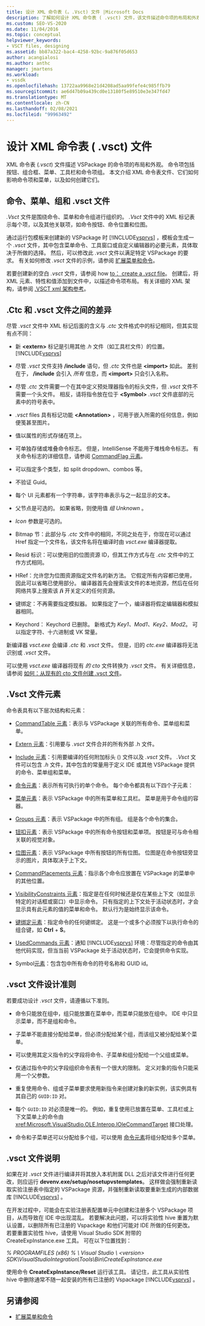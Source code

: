```yaml
---
title: 设计 XML 命令表 (。.Vsct) 文件 |Microsoft Docs
description: 了解如何设计 XML 命令表 ( .vsct) 文件，该文件描述命令项的布局和外观，包括按钮、组合框、菜单和工具栏。
ms.custom: SEO-VS-2020
ms.date: 11/04/2016
ms.topic: conceptual
helpviewer_keywords:
- VSCT files, designing
ms.assetid: bb87a322-bac4-4258-92bc-9a876f05d653
author: acangialosi
ms.author: anthc
manager: jmartens
ms.workload:
- vssdk
ms.openlocfilehash: 13722aa9968e21d4208ad5aa99fefe4c985ffb79
ms.sourcegitcommit: ae6d47b09a439cd0e13180f5e89510e3e347fd47
ms.translationtype: MT
ms.contentlocale: zh-CN
ms.lasthandoff: 02/08/2021
ms.locfileid: "99963492"
---
```

# <a name="design-xml-command-table-vsct-files"></a>设计 XML 命令表 ( .vsct) 文件
XML 命令表 (*.vsct*) 文件描述 VSPackage 的命令项的布局和外观。 命令项包括按钮、组合框、菜单、工具栏和命令项组。 本文介绍 XML 命令表文件、它们如何影响命令项和菜单，以及如何创建它们。

## <a name="commands-menus-groups-and-the-vsct-file"></a>命令、菜单、组和 .vsct 文件
 *.Vsct* 文件是围绕命令、菜单和命令组进行组织的。 *.Vsct* 文件中的 XML 标记表示每个项，以及其他关联项，如命令按钮、命令位置和位图。

 通过运行包模板来创建新的 VSPackage 时 [!INCLUDE[vsprvs](../../code-quality/includes/vsprvs_md.md)] ，模板会生成一个 *.vsct* 文件，其中包含菜单命令、工具窗口或自定义编辑器的必要元素，具体取决于所做的选择。 然后，可以修改此 *.vsct* 文件以满足特定 VSPackage 的要求。 有关如何修改 *.vsct* 文件的示例，请参阅 [扩展菜单和命令](../../extensibility/extending-menus-and-commands.md)。

 若要创建新的空白 *.vsct* 文件，请参阅 how [to： create a *.vsct* file](../../extensibility/internals/how-to-create-a-dot-vsct-file.md)。 创建后，将 XML 元素、特性和值添加到文件中，以描述命令项布局。 有关详细的 XML 架构，请参阅 [.VSCT xml 架构参考](../../extensibility/vsct-xml-schema-reference.md)。

## <a name="differences-between-ctc-and-vsct-files"></a>.Ctc 和 .vsct 文件之间的差异
 尽管 *.vsct* 文件中 XML 标记后面的含义与 *.ctc* 文件格式中的标记相同，但其实现有点不同：

- 新 **\<extern>** 标记是引用其他 *.h* 文件（如工具栏文件）的位置。 [!INCLUDE[vsprvs](../../code-quality/includes/vsprvs_md.md)]

- 尽管 *.vsct* 文件支持 **/include** 语句，但 *.ctc* 文件也是 **\<import>** 如此。 差别在于， **/include** 会引入 *所有* 信息，而 **\<import>** 只会引入名称。

- 尽管 *.ctc* 文件需要一个在其中定义预处理器指令的标头文件，但 *.vsct* 文件不需要一个头文件。 相反，请将指令放在位于 **\<Symbol>** *.vsct* 文件底部的元素中的符号表中。

- *.vsct* files 具有标记功能 **\<Annotation>** ，可用于嵌入所需的任何信息，例如便笺甚至图片。

- 值以属性的形式存储在项上。

- 可单独存储或堆叠命令标志。  但是，IntelliSense 不能用于堆栈命令标志。 有关命令标志的详细信息，请参阅 [CommandFlag 元素](../../extensibility/command-flag-element.md)。

- 可以指定多个类型，如 split dropdown、combos 等。

- 不验证 Guid。

- 每个 UI 元素都有一个字符串，该字符串表示与之一起显示的文本。

- 父节点是可选的。 如果省略，则使用值 *组 Unknown* 。

- *Icon* 参数是可选的。

- Bitmap 节：此部分与 *.ctc* 文件中的相同，不同之处在于，你现在可以通过 Href 指定一个文件名，该文件名将在编译时由 *vsct.exe* 编译器提取。

- Resid 标识：可以使用旧的位图资源 ID，但其工作方式与在 *.ctc* 文件中的工作方式相同。

- HRef：允许您为位图资源指定文件名的新方法。 它假定所有内容都已使用，因此可以省略已使用部分。 编译器首先会搜索该文件的本地资源，然后在任何网络共享上搜索该 **/i** 开关定义的任何资源。

- 键绑定：不再需要指定模拟器。 如果指定了一个，编译器将假定编辑器和模拟器相同。

- Keychord： Keychord 已删除。 新格式为 *Key1、Mod1、Key2、Mod2*。  可以指定字符、十六进制或 VK 常量。

新编译器 *vsct.exe* 会编译 *.ctc* 和 *.vsct* 文件。 但是，旧的 *ctc.exe* 编译器将无法识别或 *.vsct* 文件。

可以使用 *vsct.exe* 编译器将现有 *的 cto* 文件转换为 *.vsct* 文件。 有关详细信息，请参阅 [如何：从现有的 cto 文件创建 .vsct 文件](../../extensibility/internals/how-to-create-a-dot-vsct-file.md#how-to-create-a-dot-vsct-file-from-an-existing-dot-cto-file)。

## <a name="the-vsct-file-elements"></a>.Vsct 文件元素
 命令表具有以下层次结构和元素：

- [CommandTable 元素](../../extensibility/commandtable-element.md)：表示与 VSPackage 关联的所有命令、菜单组和菜单。

- [Extern 元素](../../extensibility/extern-element.md)：引用要与 *.vsct* 文件合并的所有外部 .h 文件。

- [Include 元素](../../extensibility/include-element.md)：引用要编译的任何附加标头 () 文件以及 *.vsct* 文件。 *.Vsct* 文件可以包含 *.h* 文件，其中包含的常量用于定义 IDE 或其他 VSPackage 提供的命令、菜单组和菜单。

- [命令元素](../../extensibility/commands-element.md)：表示所有可执行的单个命令。 每个命令都具有以下四个子元素：

- [菜单元素](../../extensibility/menus-element.md)：表示 VSPackage 中的所有菜单和工具栏。 菜单是用于命令组的容器。

- [Groups 元素](../../extensibility/groups-element.md)：表示 VSPackage 中的所有组。 组是各个命令的集合。

- [钮扣元素](../../extensibility/buttons-element.md)：表示 VSPackage 中的所有命令按钮和菜单项。 按钮是可与命令相关联的视觉对象。

- [位图元素](../../extensibility/bitmaps-element.md)：表示 VSPackage 中所有按钮的所有位图。 位图是在命令按钮旁显示的图片，具体取决于上下文。

- [CommandPlacements 元素](../../extensibility/commandplacements-element.md)：指示各个命令应放置在 VSPackage 的菜单中的其他位置。

- [VisibilityConstraints 元素](../../extensibility/visibilityconstraints-element.md)：指定是在任何时候还是仅在某些上下文（如显示特定的对话框或窗口）中显示命令。 只有指定的上下文处于活动状态时，才会显示具有此元素的值的菜单和命令。 默认行为是始终显示该命令。

- [键绑定元素](../../extensibility/keybindings-element.md)：指定命令的任何键绑定。 这是一个或多个必须按下以执行命令的组合键，如 **Ctrl** + **S**。

- [UsedCommands 元素](../../extensibility/usedcommands-element.md)：通知 [!INCLUDE[vsprvs](../../code-quality/includes/vsprvs_md.md)] 环境：尽管指定的命令由其他代码实现，但当当前 VSPackage 处于活动状态时，它会提供命令实现。

- Symbol[元素](../../extensibility/symbols-element.md)：包含包中所有命令的符号名称和 GUID id。

## <a name="vsct-file-design-guidelines"></a>.vsct 文件设计准则
 若要成功设计 *.vsct* 文件，请遵循以下准则。

- 命令只能放在组中，组只能放置在菜单中，而菜单只能放在组中。 IDE 中只显示菜单，而不是组和命令。

- 子菜单不能直接分配给菜单，但必须分配给某个组，而该组又被分配给某个菜单。

- 可以使用其定义指令的父字段将命令、子菜单和组分配给一个父组或菜单。

- 仅通过指令中的父字段组织命令表有一个很大的限制。 定义对象的指令只能采用一个父参数。

- 重复使用命令、组或子菜单要求使用新指令来创建对象的新实例，该实例具有其自己的 `GUID:ID` 对。

- 每个 `GUID:ID` 对必须是唯一的。 例如，重复使用已放置在菜单、工具栏或上下文菜单上的命令由 <xref:Microsoft.VisualStudio.OLE.Interop.IOleCommandTarget> 接口处理。

- 命令和子菜单还可以分配给多个组，可以使用 [命令元素](../../extensibility/commands-element.md)将组分配给多个菜单。

## <a name="vsct-file-notes"></a>.vsct 文件说明
 如果在对 *.vsct* 文件进行编译并将其放入本机附属 DLL 之后对该文件进行任何更改，则应运行 **devenv.exe/setup/nosetupvstemplates**。 这样做会强制重新读取实验注册表中指定的 VSPackage 资源，并强制重新读取要重新生成的内部数据库 [!INCLUDE[vsprvs](../../code-quality/includes/vsprvs_md.md)] 。

 在开发过程中，可能会在实验注册表配置单元中创建和注册多个 VSPackage 项目，从而导致在 IDE 中出现混乱。 若要解决此问题，可以将实验性 hive 重置为默认设置，以删除所有已注册的 Vspackage 和他们可能对 IDE 所做的任何更改。 若要重置实验性 hive，请使用 Visual Studio SDK 附带的 CreateExpInstance.exe 工具。 可在以下位置找到：

 *% PROGRAMFILES (x86) % \ Visual Studio \\ \<version> SDK\VisualStudioIntegration\Tools\Bin\CreateExpInstance.exe*

 使用命令 **CreateExpInstance/Reset** 运行该工具。 请记住，此工具从实验性 hive 中删除通常不随一起安装的所有已注册的 Vspackage [!INCLUDE[vsprvs](../../code-quality/includes/vsprvs_md.md)] 。

## <a name="see-also"></a>另请参阅
- [扩展菜单和命令](../../extensibility/extending-menus-and-commands.md)
